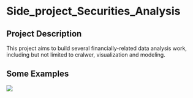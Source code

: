 # Side_project_Securities_Analysis

## Project Description
This project aims to build several financially-related data analysis work, including but not limited to cralwer, visualization and modeling.

## Some Examples

<img src="https://github.com/lwkuant/Side_project_Securities_Analysis/blob/master/visualization/example_20080301_20180301.png">

